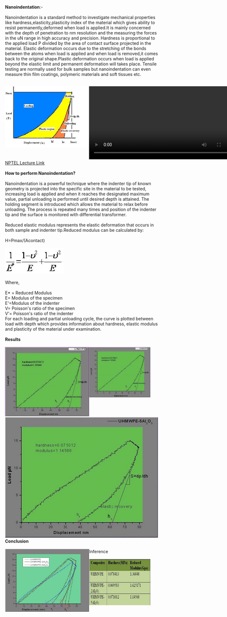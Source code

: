 <b>Nanoindentation</b>:-<br><br>
Nanoindentation is a standard method to investigate mechanical properties like hardness,elasticity,plasticity index of the material which gives ability to resist permanently,deformed when load is applied.It is mainly concerned with the depth of penetration to nm resolution and the measuring the forces in the uN range in high accuracy and precision. Hardness is proportional to the applied load P divided by the area of contact surface projected in the material. Elastic deformation occurs due to the stretching of the bonds between the atoms when load is applied and when load is removed,it comes back to the original shape.Plastic deformation occurs when load is applied beyond the elastic limit and permanent deformation will takes place. Tensile testing are normally used for bulk samples but nanoindentation can even measure thin film coatings, polymeric materials and soft tissues etc.<br><br>
<div style="float:left;width:55%;border: solid 1 px black;"><img src="images/nano1.jpg"></div>
 <div style="float:left;width:40%;border: solid 1 px black;"><video width="500" height="240" controls>
  <source src="images/nfm.mp4" type="video/mp4">
  Your browser does not support the video tag</video></div><br>
  <div style="content: '.';clear: both;display: block;height: 0;visibility: hidden;"></div>
<a href="https://youtu.be/-8HISU35vhY" target=_blank>NPTEL Lecture Link</a><br><br>
<b>How to perform Nanoindentation?</b><br><br>
Nanoindentation is a powerful technique where the indenter tip of known geometry is projected into the specific site in the material to be tested, increasing load is applied and when it reaches the designated maximum value, partial unloading is performed until desired depth is attained. The holding segment is introduced which allows the material to relax before unloading. The process is repeated many times and position of the indenter tip and the surface is monitored with differential transformer.<br><br>
Reduced elastic modulus represents the elastic deformation that occurs in both sample and indenter tip.Reduced modulus can be calculated by:<br><br>
H=Pmax/(Acontact)<br><br>
<img src="images/formula1.jpg"><br><br>
Where,<br><br>
E* = Reduced Modulus<br>
E= Modulus of the specimen<br>
E'=Modulus of the indenter<br>
V= Poisson's ratio of the specimen<br>
V'= Poisson's ratio of the indenter<br>
For each loading and partial unloading cycle, the curve is plotted between load with depth which provides information about hardness, elastic modulus and plasticity of the material under examination.<br><br>
<b>Results</b><br><br>
<div style="float:left;width:55%;border: solid 1 px black;"><img src="images/uhm1.jpg"></div>
 <div style="float:left;width:40%;border: solid 1 px black;"><img src="images/uhm1.jpg"></div><br>
  <div style="content: '.';clear: both;display: block;height: 0;visibility: hidden;"></div>
<img src="images/uhm3.jpg"><br>
<b>Conclusion</b><br><br><div style="float:left;width:55%;border: solid 1 px black;">
<img src="images/uhm4.jpg"></div>
<div style="float:left;width:40%;border: solid 1 px black;">Inference<br><br>
<img src="images/modulas.jpg"></div>
